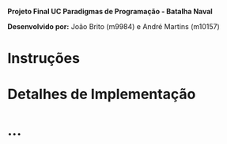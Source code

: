 **Projeto Final UC Paradigmas de Programação - Batalha Naval**

**Desenvolvido por:** João Brito (m9984) e André Martins (m10157)

# Instruções

# Detalhes de Implementação

# ...